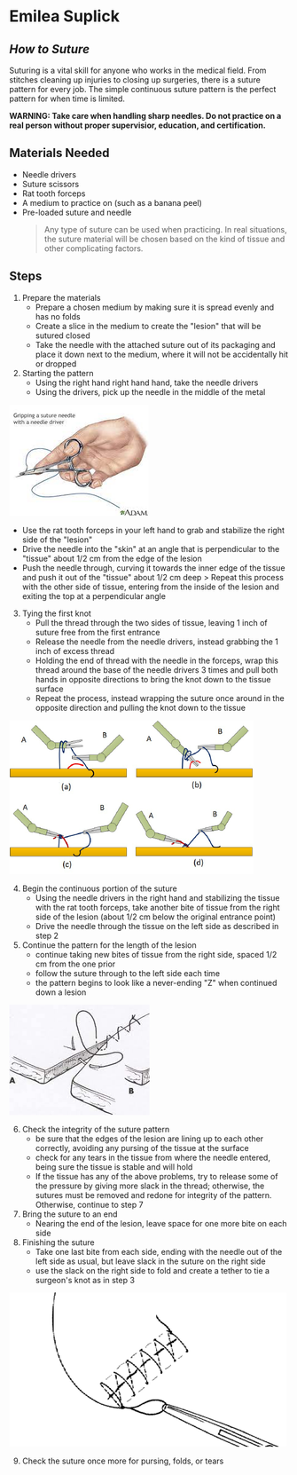 # Emilea Suplick
## _How to Suture_


Suturing is a vital skill for anyone who works in the medical field. From stitches cleaning up injuries to closing up surgeries, there is a suture pattern for every job. The simple continuous suture pattern is the perfect pattern for when time is limited.

**WARNING: Take care when handling sharp needles. Do not practice on a real person without proper supervisior, education, and certification.**


## Materials Needed

- Needle drivers
- Suture scissors
- Rat tooth forceps
- A medium to practice on (such as a banana peel)
- Pre-loaded suture and needle
    > Any type of suture can be used when practicing. In real situations, the suture material will be chosen based on the kind of tissue and other complicating factors.


## Steps
 1.  Prepare the materials
        - Prepare a chosen medium by making sure it is spread evenly and has no folds
        - Create a slice in the medium to create the "lesion" that will be sutured closed
        - Take the needle with the attached suture out of its packaging and place it down next to the medium, where it will not be accidentally hit or dropped
 2.  Starting the pattern
        - Using the right hand right hand hand, take the needle drivers
        - Using the drivers, pick up the needle in the middle of the metal

![Needle Drivers](drivers.jpg)

   - Use the rat tooth forceps in your left hand to grab and stabilize the right side of the "lesion"
   - Drive the needle into the "skin" at an angle that is perpendicular to the "tissue" about 1/2 cm from the edge of the lesion
   - Push the needle through, curving it towards the inner edge of the tissue and push it out of the "tissue" about 1/2 cm deep
            > Repeat this process with the other side of tissue, entering from the inside of the lesion and exiting the top at a perpendicular angle
3.  Tying the first knot
    -  Pull the thread through the two sides of tissue, leaving 1 inch of suture free from the first entrance
    -  Release the needle from the needle drivers, instead grabbing the 1 inch of excess thread
    -  Holding the end of thread with the needle in the forceps, wrap this thread around the base of the needle drivers 3 times and pull both hands in opposite directions to bring the knot down to the tissue surface
    -  Repeat the process, instead wrapping the suture once around in the opposite direction and pulling the knot down to the tissue

![surgeon's knot](surgeon.knot.png)

 4.  Begin the continuous portion of the suture
        - Using the needle drivers in the right hand and stabilizing the tissue with the rat tooth forceps, take another bite of tissue from the right side of the lesion (about 1/2 cm below the original entrance point)
        -  Drive the needle through the tissue on the left side as described in step 2
 5.  Continue the pattern for the length of the lesion
     - continue taking new bites of tissue from the right side, spaced 1/2 cm from the one prior
      - follow the suture through to the left side each time
      - the pattern begins to look like a never-ending "Z" when continued down a lesion
 
 ![pattern](continuous.pattern.jpg)
 
 6. Check the integrity of the suture pattern
      - be sure that the edges of the lesion are lining up to each other correctly, avoiding any pursing of the tissue at the surface
    - check for any tears in the tissue from where the needle entered, being sure the tissue is stable and will hold
    - If the tissue has any of the above problems, try to release some of the pressure by giving more slack in the thread; otherwise, the sutures must be removed and redone for integrity of the pattern. Otherwise, continue to step 7
 7. Bring the suture to an end
       - Nearing the end of the lesion, leave space for one more bite on each side
 8. Finishing the suture
       - Take one last bite from each side, ending with the needle out of the left side as usual, but leave slack in the suture on the right side
       - use the slack on the right side to fold and create a tether to tie a surgeon's knot as in step 3
 
 ![end](end.knot.png)
 
 9. Check the suture once more for pursing, folds, or tears



